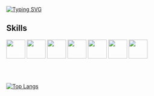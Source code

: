 [![Typing SVG](http://readme-typing-svg.herokuapp.com?font=Source+Code+Pro&pause=1000&color=58A6FFFF&width=435&lines=I+am+Blockchain+and+ML+enthusiast)](https://git.io/typing-svg)
## Skills 
<img style="width:50px;" src="https://cdn.jsdelivr.net/gh/devicons/devicon/icons/solidity/solidity-original.svg" /> <img style="width:50px;" src="https://cdn.jsdelivr.net/gh/devicons/devicon/icons/python/python-original.svg" /> <img style="width:50px;" src="https://cdn.jsdelivr.net/gh/devicons/devicon/icons/pytorch/pytorch-original.svg" /> <img style="width:50px;" src="https://cdn.jsdelivr.net/gh/devicons/devicon/icons/numpy/numpy-original.svg" /> <img style="width:50px;" src="https://cdn.jsdelivr.net/gh/devicons/devicon/icons/pandas/pandas-original.svg" /> <img style="width:50px;" src="https://cdn.jsdelivr.net/gh/devicons/devicon/icons/bash/bash-original.svg" /> <img style="width:50px;" src="https://cdn.jsdelivr.net/gh/devicons/devicon/icons/git/git-original.svg" />

<br>
<br>


[![Top Langs](https://github-readme-stats.vercel.app/api/top-langs/?username=danielto1404&layout=compact)](https://github.com/anuraghazra/github-readme-stats)
          
          
          
